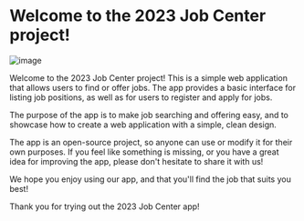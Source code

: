 # Welcome to the 2023 Job Center project!
![image](https://user-images.githubusercontent.com/91018450/218851223-57ad611e-e4c3-4444-a5f0-9a3ea1a98967.png)




Welcome to the 2023 Job Center project!
This is a simple web application that allows users to find or offer jobs. The app provides a basic interface for listing job positions, as well as for users to register and apply for jobs.

The purpose of the app is to make job searching and offering easy, and to showcase how to create a web application with a simple, clean design.

The app is an open-source project, so anyone can use or modify it for their own purposes. If you feel like something is missing, or you have a great idea for improving the app, please don't hesitate to share it with us!

We hope you enjoy using our app, and that you'll find the job that suits you best!

Thank you for trying out the 2023 Job Center app!
